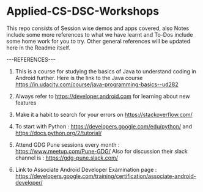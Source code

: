 # Applied-CS-DSC-Workshops
This repo consists of Session wise demos and apps covered, also Notes include some more references to what we have learnt and To-Dos include some home work for  you to try. Other general references will be updated here in the Readme itself.


---REFERENCES---

1) This is a  course for studying the basics of Java to understand coding in Android further.
Here is the link to the Java course
https://in.udacity.com/course/java-programming-basics--ud282

2) Always refer to https://developer.android.com for learning about new features

3) Make it a habit to search for your errors on https://stackoverflow.com/

4) To start with Python : https://developers.google.com/edu/python/  and   https://docs.python.org/2/tutorial/

5) Attend GDG Pune sessions every month : https://www.meetup.com/Pune-GDG/
   Also for discussion their slack channel is : https://gdg-pune.slack.com/
   
6) Link to Associate Android Developer Examination page : https://developers.google.com/training/certification/associate-android-developer/

